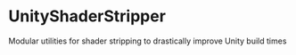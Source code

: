 # UnityShaderStripper
Modular utilities for shader stripping to drastically improve Unity build times
